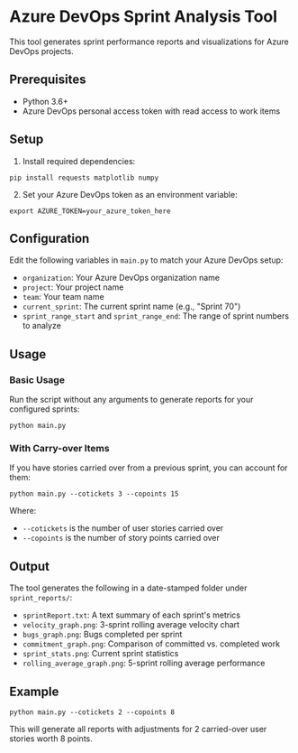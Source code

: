 # Azure DevOps Sprint Analysis Tool

This tool generates sprint performance reports and visualizations for Azure DevOps projects.

## Prerequisites

- Python 3.6+
- Azure DevOps personal access token with read access to work items

## Setup

1. Install required dependencies:

```
pip install requests matplotlib numpy
```

2. Set your Azure DevOps token as an environment variable:

```
export AZURE_TOKEN=your_azure_token_here
```

## Configuration

Edit the following variables in `main.py` to match your Azure DevOps setup:

- `organization`: Your Azure DevOps organization name
- `project`: Your project name
- `team`: Your team name
- `current_sprint`: The current sprint name (e.g., "Sprint 70")
- `sprint_range_start` and `sprint_range_end`: The range of sprint numbers to analyze

## Usage

### Basic Usage

Run the script without any arguments to generate reports for your configured sprints:

```
python main.py
```

### With Carry-over Items

If you have stories carried over from a previous sprint, you can account for them:

```
python main.py --cotickets 3 --copoints 15
```

Where:

- `--cotickets` is the number of user stories carried over
- `--copoints` is the number of story points carried over

## Output

The tool generates the following in a date-stamped folder under `sprint_reports/`:

- `sprintReport.txt`: A text summary of each sprint's metrics
- `velocity_graph.png`: 3-sprint rolling average velocity chart
- `bugs_graph.png`: Bugs completed per sprint
- `commitment_graph.png`: Comparison of committed vs. completed work
- `sprint_stats.png`: Current sprint statistics
- `rolling_average_graph.png`: 5-sprint rolling average performance

## Example

```
python main.py --cotickets 2 --copoints 8
```

This will generate all reports with adjustments for 2 carried-over user stories worth 8 points.
